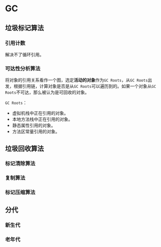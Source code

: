 # GC

## 垃圾标记算法

### 引用计数

解决不了循环引用。

### 可达性分析算法

将对象的引用关系看作一个图，选定**活动的对象**作为`GC Roots`，从`GC Roots`出发，根据引用链，计算对象是否是从`GC Roots`可以遍历到的。如果一个对象从`GC Roots`不可达，那么被认为是可回收的对象。

`GC Roots`：

* 虚拟机栈中正在引用的对象。
* 本地方法栈中正在引用的对象。
* 静态属性引用的对象。
* 方法区常量引用的对象。



## 垃圾回收算法

### 标记清除算法

### 复制算法

### 标记压缩算法



## 分代

### 新生代

### 老年代